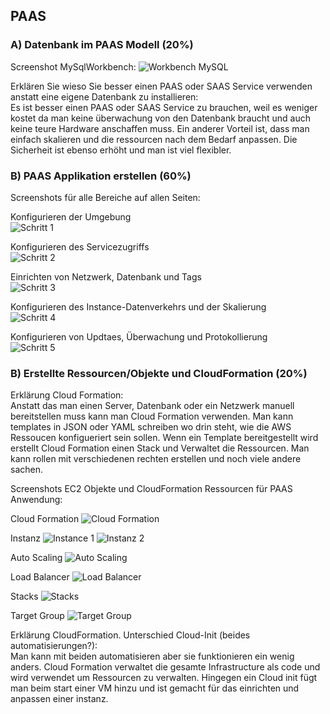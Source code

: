 ## PAAS

### A) Datenbank im PAAS Modell (20%)
Screenshot MySqlWorkbench:
![Workbench MySQL](image.png)

Erklären Sie wieso Sie besser einen PAAS oder SAAS Service verwenden anstatt eine eigene Datenbank zu installieren: <br>
Es ist besser einen PAAS oder SAAS Service zu brauchen, weil es weniger kostet da man keine überwachung von den Datenbank braucht und auch keine teure Hardware anschaffen muss. Ein anderer Vorteil ist, dass man einfach skalieren und die ressourcen nach dem Bedarf anpassen. Die Sicherheit ist ebenso erhöht und man ist viel flexibler.

### B) PAAS Applikation erstellen (60%)
Screenshots für alle Bereiche auf allen Seiten:<br>

Konfigurieren der Umgebung<br>
![Schritt 1](image-1.png)

Konfigurieren des Servicezugriffs<br>
![Schritt 2](image-2.png)

Einrichten von Netzwerk, Datenbank und Tags<br>
![Schritt 3](image-3.png)

Konfigurieren des Instance-Datenverkehrs und der Skalierung<br>
![Schritt 4](image-4.png)

Konfigurieren von Updtaes, Überwachung und Protokollierung<br>
![Schritt 5](image-5.png)

### B) Erstellte Ressourcen/Objekte und CloudFormation (20%)
Erklärung Cloud Formation:<br>
Anstatt das man einen Server, Datenbank oder ein Netzwerk manuell bereitstellen muss kann man Cloud Formation verwenden. Man kann templates in JSON oder YAML schreiben wo drin steht, wie die AWS Ressoucen konfigueriert sein sollen. Wenn ein Template bereitgestellt wird erstellt Cloud Formation einen Stack und Verwaltet die Ressourcen. Man kann rollen mit verschiedenen rechten erstellen und noch viele andere sachen.

Screenshots EC2 Objekte und CloudFormation Ressourcen für PAAS Anwendung:<br>

Cloud Formation
![Cloud Formation](image-6.png)

Instanz
![Instance 1](image-7.png)
![Instanz 2](image-8.png)

Auto Scaling
![Auto Scaling](image-9.png)

Load Balancer
![Load Balancer](image-11.png)

Stacks 
![Stacks](image-12.png)

Target Group
![Target Group](image-13.png)

Erklärung CloudFormation. Unterschied Cloud-Init (beides automatisierungen?):<br>
Man kann mit beiden automatisieren aber sie funktionieren ein wenig anders. Cloud Formation verwaltet die gesamte Infrastructure als code und wird verwendet um Ressourcen zu verwalten. Hingegen ein Cloud init fügt man beim start einer VM hinzu und ist gemacht für das einrichten und anpassen einer instanz. 